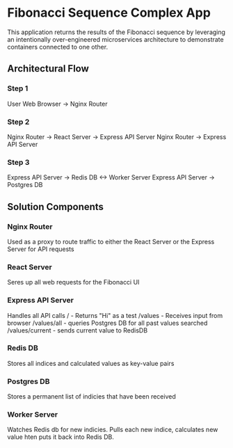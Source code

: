 # Fibonacci Sequence Complex App
This application returns the results of the Fibonacci sequence by leveraging an intentionally over-engineered microservices architecture to demonstrate containers connected to one other.

## Architectural Flow
### Step 1
User Web Browser -> Nginx Router
### Step 2
Nginx Router -> React Server -> Express API Server
Nginx Router -> Express API Server

### Step 3
Express API Server -> Redis DB <-> Worker Server
Express API Server -> Postgres DB

## Solution Components
### Nginx Router
Used as a proxy to route traffic to either the React Server or the Express Server for API requests

### React Server
Seres up all web requests for the Fibonacci UI

### Express API Server
Handles all API calls
/ - Returns "Hi" as a test
/values - Receives input from browser
/values/all - queries Postgres DB for all past values searched
/values/current - sends current value to RedisDB

### Redis DB
Stores all indices and calculated values as key-value pairs

### Postgres DB
Stores a permanent list of indicies that have been received

### Worker Server
Watches Redis db for new indicies.  Pulls each new indice, calculates new value hten puts it back into Redis DB.
